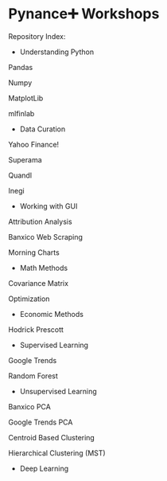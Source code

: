 # Pynance:heavy_plus_sign: Workshops


Repository Index:


- Understanding Python

Pandas

Numpy

MatplotLib

mlfinlab
 
 
- Data Curation

Yahoo Finance!

Superama

Quandl

Inegi


- Working with GUI

Attribution Analysis

Banxico Web Scraping

Morning Charts

 
- Math Methods

Covariance Matrix

Optimization
 
 
- Economic Methods

Hodrick Prescott


- Supervised Learning 

Google Trends

Random Forest
 
 
- Unsupervised Learning

Banxico PCA

Google Trends PCA

Centroid Based Clustering

Hierarchical Clustering (MST)


- Deep Learning

